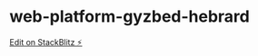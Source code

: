 # web-platform-gyzbed-hebrard

[Edit on StackBlitz ⚡️](https://stackblitz.com/edit/web-platform-gyzbed-hebrard)